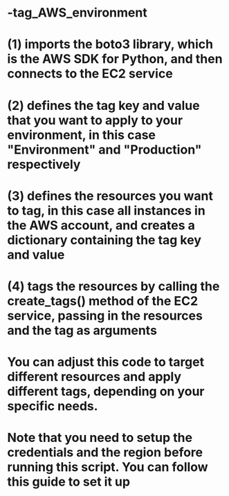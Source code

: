 # -tag_AWS_environment

# (1) imports the boto3 library, which is the AWS SDK for Python, and then connects to the EC2 service
# (2) defines the tag key and value that you want to apply to your environment, in this case "Environment" and "Production" respectively
# (3) defines the resources you want to tag, in this case all instances in the AWS account, and creates a dictionary containing the tag key and value
# (4) tags the resources by calling the create_tags() method of the EC2 service, passing in the resources and the tag as arguments
# You can adjust this code to target different resources and apply different tags, depending on your specific needs.
# Note that you need to setup the credentials and the region before running this script. You can follow this guide to set it up
